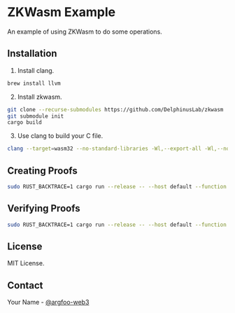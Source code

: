 # ZKWasm Example

An example of using ZKWasm to do some operations.

## Installation

1. Install clang.

```bash
brew install llvm
```
2. Install zkwasm.
```bash
git clone --recurse-submodules https://github.com/DelphinusLab/zkwasm
git submodule init
cargo build
```
3. Use clang to build your C file.
```bash
clang --target=wasm32 --no-standard-libraries -Wl,--export-all -Wl,--no-entry -Wl,--allow-undefined -o stringlen.wasm stringlen.c
```

## Creating Proofs
```bash
sudo RUST_BACKTRACE=1 cargo run --release -- --host default --function zkmain --wasm ../stringlen.wasm single-prove --public 11:i64
```

## Verifying Proofs
```bash
sudo RUST_BACKTRACE=1 cargo run --release -- --host default --function zkmain --wasm ../stringlen.wasm single-verify
```

## License

MIT License.

## Contact

Your Name - [@argfoo-web3](https://github.com/argfoo-web3)